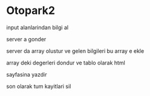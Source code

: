 # Otopark2
input alanlarindan bilgi al

server a gonder

server da array olustur ve gelen bilgileri bu array e ekle

array deki degerleri dondur ve tablo olarak html 

sayfasina yazdir

son olarak tum kayitlari sil
